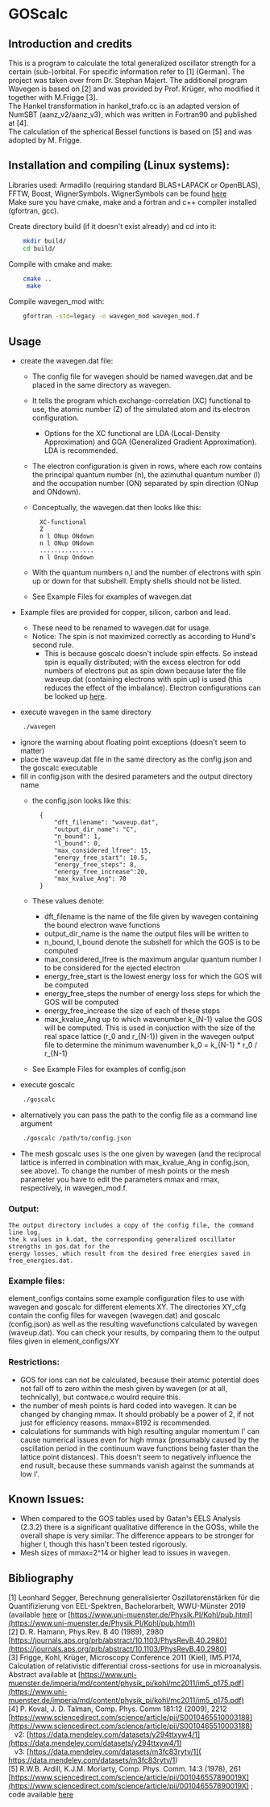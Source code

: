 # GOScalc

## Introduction and credits

This is a program to calculate the total generalized oscillator strength for a certain (sub-)orbital.
For specific information refer to [1] (German).
The project was taken over from Dr. Stephan Majert.
The additional program Wavegen is based on [2] and was provided by Prof. Krüger, who modified it together with M.Frigge [3].  
The Hankel transformation in hankel_trafo.cc is an adapted version of NumSBT (aanz_v2/aanz_v3), which was written in Fortran90 and published at [4].  
The calculation of the spherical Bessel  functions is based on [5] and was adopted by M. Frigge.

## Installation and compiling (Linux systems):
Libraries used: Armadillo (requiring standard BLAS+LAPACK or OpenBLAS), FFTW, Boost, WignerSymbols. WignerSymbols can be found [here](https://github.com/joeydumont/wignerSymbols)<!--- TODO: is superlu needed?-->  
Make sure you have cmake, make and a fortran and c++ compiler installed (gfortran, gcc).

Create directory build (if it doesn't exist already) and cd into it:
```bash
	mkdir build/
	cd build/
```
Compile with cmake and make:
```bash
    cmake ..
     make
```
Compile wavegen_mod with:
```bash
	gfortran -std=legacy -o wavegen_mod wavegen_mod.f
```

## Usage

+ create the wavegen.dat file:
    + The config file for wavegen should be named wavegen.dat and be placed in the same directory as wavegen.
    +	It tells the program which exchange-correlation (XC) functional to use,
        the atomic number (Z) of the simulated atom and its electron configuration.
        + Options for the XC functional are LDA (Local-Density Approximation) and GGA (Generalized Gradient Approximation). LDA is recommended.
	+ The electron configuration is given in rows, where each row contains the principal quantum number (n),
	   the azimuthal quantum number (l) and the occupation number (ON) separated by spin direction (ONup and ONdown).
    + Conceptually, the wavegen.dat then looks like this:

            XC-functional
            Z
            n l ONup ONdown
            n l ONup ONdown
            ...............
            n l Onup Ondown

    + With the quantum numbers n,l and the number of electrons with spin up or down for that subshell.
	   Empty shells should not be listed.
    + See Example Files for examples of wavegen.dat

+ Example files are provided for copper, silicon, carbon and lead.
	+ These need to be renamed to wavegen.dat for usage.
	+ Notice: The spin is not maximized correctly as according to Hund's second rule.
        + 	This is because goscalc doesn't include spin effects.
        	     So instead spin is equally distributed; with the excess electron for odd numbers of electrons put as spin down because later the file waveup.dat (containing electrons with spin up) is used
            	(this reduces the effect of the imbalance).
	Electron configurations can be looked up [here](https://sciencenotes.org/list-of-electron-configurations-of-elements/).
+ execute wavegen in the same directory
```bash
    ./wavegen
```
+ ignore the warning about floating point exceptions (doesn't seem to matter)
+ place the waveup.dat file in the same directory as the config.json and the goscalc executable
+ fill in config.json with the desired parameters and the output directory name
    + the config.json looks like this:

            {
            	"dft_filename": "waveup.dat",
            	"output_dir_name": "C",
            	"n_bound": 1,
            	"l_bound": 0,
            	"max_considered_lfree": 15,
            	"energy_free_start": 10.5,
            	"energy_free_steps": 8,
            	"energy_free_increase":20,
            	"max_kvalue_Ang": 70
            }

    + These values denote:
        + dft_filename is the name of the file given by wavegen containing the bound electron wave functions
        + output_dir_name is the name the output files will be written to
        + n_bound, l_bound denote the subshell for which the GOS is to be computed
        + max_considered_lfree is the maximum angular quantum number l  to be considered for the ejected electron
        + energy_free_start is the lowest energy loss for which the GOS will be computed
        + energy_free_steps the number of energy loss steps  for which the GOS will be computed
        + energy_free_increase the size of each of these steps
        + max_kvalue_Ang up to which wavenumber k_{N-1} value the GOS will be computed. This is used in conjuction with the size of the real space lattice (r_0 and r_{N-1}) given in the wavegen output file to determine the minimum wavenumber k_0 = k_{N-1} * r_0 / r_{N-1}
    + See Example Files for examples of config.json
+ execute goscalc
```bash
    ./goscalc
```
+ alternatively you can pass the path to the config file as a command line argument
```bash
    ./goscalc /path/to/config.json
```

+ The mesh goscalc uses is the one given by wavegen (and the reciprocal lattice is inferred in combination with max_kvalue_Ang in config.json, see above). To change the number of mesh points or the mesh parameter you have to edit the parameters mmax and rmax, respectively, in wavegen_mod.f.

### Output:
	The output directory includes a copy of the config file, the command line log,
    the k values in k.dat, the corresponding generalized oscillator strengths in gos.dat for the
	energy losses, which result from the desired free energies saved in free_energies.dat.

### Example files:
element_configs contains some example configuration files to use with wavegen and goscalc for different elements XY.
The directories  XY_cfg contain the config files for wavegen (wavegen.dat) and goscalc (config.json) as well as the resulting wavefunctions calculated by wavegen (waveup.dat).
You can check your results, by comparing them to the output files given in element_configs/XY

### Restrictions:
+ GOS for ions can not be calculated, because their atomic potential does not fall off to zero within the mesh given by wavegen (or at all, technically), but contwace.c woulrd require this.
+ the number of mesh points is hard coded into wavegen. It can be changed by changing mmax. It should probably be a power of 2, if not just for efficiency reasons. mmax=8192 is recommended.
+ calculations for summands with high resulting angular momentum l' can cause numerical issues even for high mmax (presumably caused by the oscillation period in the continuum wave functions being faster than the lattice point distances). This doesn't seem to negatively influence the end rusult, because these summands vanish against the summands at low l'.

## Known Issues:
+ When compared to the GOS tables used by Gatan's EELS Analysis (2.3.2) there is a significant qualitative difference in the GOSs, while the overall shape is very similar.
	The difference appears to be stronger for higher l, though this hasn't been tested rigorously.
+  Mesh sizes of mmax=2^14 or higher lead to issues in wavegen.

## Bibliography
[1] Leonhard Segger, Berechnung generalisierter Oszillatorenstärken für die Quantifizierung von EEL-Spektren, Bachelorarbeit, WWU-Münster 2019 (available [here](https://www.uni-muenster.de/imperia/md/content/physik_pi/kohl/abschlussarbeiten/lsegger-bsc-arbeit.pdf) or [https://www.uni-muenster.de/Physik.PI/Kohl/pub.html](https://www.uni-muenster.de/Physik.PI/Kohl/pub.html))  
[2] D. R. Hamann, Phys.Rev. B 40 (1989), 2980 [https://journals.aps.org/prb/abstract/10.1103/PhysRevB.40.2980](https://journals.aps.org/prb/abstract/10.1103/PhysRevB.40.2980)  
[3] Frigge, Kohl, Krüger, Microscopy Conference 2011 (Kiel), IM5.P174,
	Calculation of relativistic differential cross-sections for use in microanalysis. Abstract available at [https://www.uni-muenster.de/imperia/md/content/physik_pi/kohl/mc2011/im5_p175.pdf](https://www.uni-muenster.de/imperia/md/content/physik_pi/kohl/mc2011/im5_p175.pdf)  
[4] P. Koval,  J. D. Talman, Comp. Phys. Comm 181:12 (2009), 2212 [https://www.sciencedirect.com/science/article/pii/S0010465510003188](https://www.sciencedirect.com/science/article/pii/S0010465510003188)  
&nbsp;&nbsp; v2: [https://data.mendeley.com/datasets/y294ttxyw4/1](https://data.mendeley.com/datasets/y294ttxyw4/1)  
&nbsp;&nbsp; v3: [https://data.mendeley.com/datasets/m3fc83rytv/1]( https://data.mendeley.com/datasets/m3fc83rytv/1)  
[5] R.W.B. Ardill, K.J.M. Moriarty, Comp. Phys. Comm. 14:3 (1978), 261 [https://www.sciencedirect.com/science/article/pii/001046557890019X](https://www.sciencedirect.com/science/article/pii/001046557890019X) ; code available [here](https://elsevier.digitalcommonsdata.com/datasets/4xknjgbmhy)  


